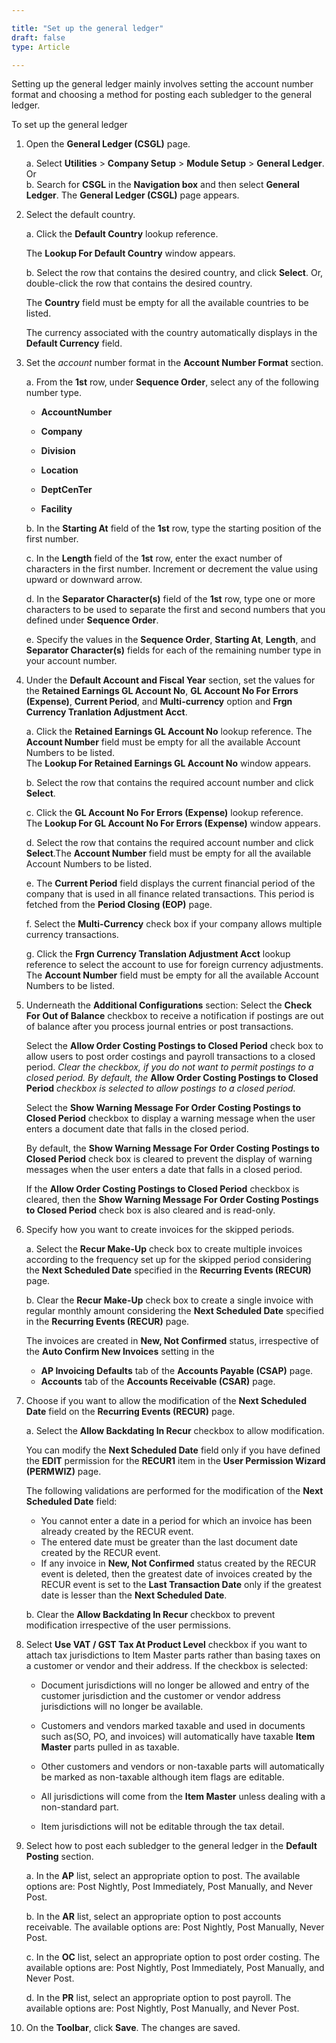```yaml
---

title: "Set up the general ledger"
draft: false
type: Article

---
```


Setting up the general ledger mainly involves setting the account number format and choosing a method for posting each subledger to the general ledger.

To set up the general ledger

1. Open the **General Ledger (CSGL)** page.

    a. Select **Utilities** > **Company Setup** > **Module Setup** > **General Ledger**.
<br> Or
   <br> b. Search for **CSGL** in the **Navigation box** and then select **General Ledger**. The **General Ledger (CSGL)** page appears.

2. Select the default country.

    a. Click the **Default Country** lookup reference.

    The **Lookup For Default Country** window appears.

    b. Select the row that contains the desired country, and click **Select**. Or, double-click the row that contains the desired country.

    The **Country** field must be empty for all the available countries to be listed.

    The currency associated with the country automatically displays in the **Default Currency** field.

3. Set the *account*  number format in the **Account Number Format** section.

    a. From the **1st** row, under  **Sequence Order**, select any of the following number type.

    - **AccountNumber**

    - **Company**

    - **Division**

    - **Location**

    - **DeptCenTer**

    - **Facility**

    b. In the **Starting At** field of the **1st** row, type the starting position of the first number.

    c. In the  **Length** field of the **1st** row, enter the exact number of characters in the first number. Increment or decrement the value using upward or downward arrow.

    d. In the  **Separator Character(s)** field of the **1st** row, type one or more characters to be used to separate the first and second numbers that you defined under **Sequence Order**.

    e. Specify the values in the **Sequence Order**, **Starting At**, **Length**, and **Separator Character(s)** fields for each of the remaining number type in your account number.

4. Under the **Default Account and Fiscal Year** section, set the values for the **Retained Earnings GL Account No**, **GL Account No For Errors (Expense)**, **Current Period**, and **Multi-currency** option and **Frgn Currency Tranlation Adjustment Acct**.

    a. Click the **Retained Earnings GL Account No** lookup reference. The 
       **Account Number** field must be empty for all the available Account Numbers to be listed.
    <br> The **Lookup For Retained Earnings GL Account No** window appears.

    b. Select the row that contains the required account number and click 
       **Select**.

    c. Click the **GL Account No For Errors (Expense)** lookup reference.
    <br> The **Lookup For GL Account No For Errors (Expense)** window 
         appears.

    d. Select the row that contains the required account number and click 
       **Select**.The **Account Number** field must be empty for all the available Account Numbers to be listed.

    e. The **Current Period** field displays the current financial period 
       of the company that is used in all finance related transactions. This period is fetched from the **Period Closing (EOP)** page.

    f. Select the **Multi-Currency** check box if your company allows 
    multiple currency transactions.

    g. Click the **Frgn Currency Translation Adjustment Acct** lookup   
       reference to select the account to use for foreign currency adjustments.
    <br> The **Account Number** field must be empty for all the available Account Numbers to be listed.
5. Underneath the **Additional Configurations** section:
   Select the **Check For Out of Balance** checkbox to receive a notification if postings are out of balance after you process journal entries or post transactions.

   Select the **Allow Order Costing Postings to Closed Period** check box to allow users to post order costings and payroll transactions to a closed period. *Clear the checkbox, if you do not want to permit postings to a closed period. By default, the* **Allow Order Costing Postings to Closed Period** *checkbox is selected to allow postings to a closed period.*

   Select the **Show Warning Message For Order Costing Postings to Closed Period** checkbox to display a warning message when the user enters a document date that falls in the closed period.

   By default, the **Show Warning Message For Order Costing Postings to Closed Period** check box is cleared to prevent the display of warning messages when the user enters a date that falls in a closed period.

   If the **Allow Order Costing Postings to Closed Period** checkbox is cleared, then the **Show Warning Message For Order Costing Postings to Closed Period** check box is also cleared and is read-only.

6. Specify how you want to create invoices for the skipped periods.

    a. Select the **Recur Make-Up** check box to create multiple invoices according to the frequency set up for the skipped period considering the **Next Scheduled Date** specified in the **Recurring Events (RECUR)** page.

    b. Clear the **Recur Make-Up** check box to create a single invoice with regular monthly amount considering the **Next Scheduled Date** specified in the **Recurring Events (RECUR)** page.

    The invoices are created in **New, Not Confirmed** status, irrespective of the **Auto Confirm New Invoices** setting in the   
    - **AP Invoicing Defaults** tab of the **Accounts Payable (CSAP)** page.   
    - **Accounts** tab of the **Accounts Receivable (CSAR)** page.

7. Choose if you want to allow the modification of the **Next Scheduled Date** field on the **Recurring Events (RECUR)** page.

    a. Select the **Allow Backdating In Recur** checkbox to allow modification.

    You can modify the **Next Scheduled Date** field only if you have defined the **EDIT** permission for the **RECUR1** item in the **User Permission Wizard (PERMWIZ)** page.

    The following validations are performed for the modification of the **Next Scheduled Date** field:

    - You cannot enter a date in a period for which an invoice has been already created by the RECUR event.
    - The entered date must be greater than the last document date created by the RECUR event.
    - If any invoice in **New, Not Confirmed** status created by the RECUR event is deleted, then the greatest date of invoices created by the RECUR event is set to the **Last Transaction Date** only if the greatest date is lesser than the **Next Scheduled Date**.

    b. Clear the **Allow Backdating In Recur** checkbox to prevent modification irrespective of the user permissions.

8. Select **Use VAT / GST Tax At Product Level** checkbox if you want to attach tax jurisdictions to Item Master parts rather than basing taxes on a customer or vendor and their address. If the checkbox is selected:

    - Document jurisdictions will no longer be allowed and entry of the customer jurisdiction and the customer or vendor address jurisdictions will no longer be available.

    - Customers and vendors marked taxable and used in documents such as(SO, PO, and invoices) will automatically have taxable **Item Master** parts pulled in as taxable.

    - Other customers and vendors or non-taxable parts will automatically be marked as non-taxable although item flags are editable.

    - All jurisdictions will come from the **Item Master** unless dealing with a non-standard part.

    - Item jurisdictions will not be editable through the tax detail.

9. Select how to post each subledger to the general ledger in the **Default Posting** section.

    a. In the **AP** list, select an appropriate option to post. The available options are: Post Nightly, Post Immediately, Post Manually, and Never Post.

    b. In the **AR** list, select an appropriate option to post accounts receivable. The available options are: Post Nightly, Post Manually, Never Post.

    c. In the **OC** list, select an appropriate option to post order costing. The available options are: Post Nightly, Post Immediately, Post Manually, and Never Post.

    d. In the **PR** list, select an appropriate option to post payroll. The available options are: Post Nightly, Post Manually, and Never Post.

10. On the **Toolbar**, click **Save**. The changes are saved.